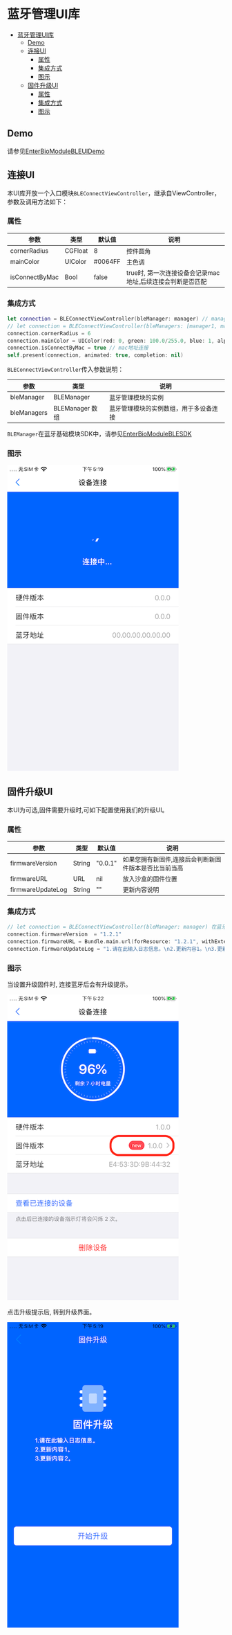 # 蓝牙管理UI库

- [蓝牙管理UI库](#%e8%93%9d%e7%89%99%e7%ae%a1%e7%90%86ui%e5%ba%93)
  - [Demo](#demo)
  - [连接UI](#%e8%bf%9e%e6%8e%a5ui)
    - [属性](#%e5%b1%9e%e6%80%a7)
    - [集成方式](#%e9%9b%86%e6%88%90%e6%96%b9%e5%bc%8f)
    - [图示](#%e5%9b%be%e7%a4%ba)
  - [固件升级UI](#%e5%9b%ba%e4%bb%b6%e5%8d%87%e7%ba%a7ui)
    - [属性](#%e5%b1%9e%e6%80%a7-1)
    - [集成方式](#%e9%9b%86%e6%88%90%e6%96%b9%e5%bc%8f-1)
    - [图示](#%e5%9b%be%e7%a4%ba-1)

## Demo

请参见[EnterBioModuleBLEUIDemo](../EnterBioModuleBLEDemo/)

## 连接UI

本UI库开放一个入口模块`BLEConnectViewController`，继承自ViewController，参数及调用方法如下：

### 属性

| 参数           | 类型    | 默认值  | 说明                                                       |
| -------------- | ------- | ------- | ---------------------------------------------------------- |
| cornerRadius   | CGFloat | 8       | 控件圆角                                                   |
| mainColor      | UIColor | #0064FF | 主色调                                                     |
| isConnectByMac | Bool    | false   | true时, 第一次连接设备会记录mac地址,后续连接会判断是否匹配 |

### 集成方式

~~~swift
let connection = BLEConnectViewController(bleManager: manager) // manager 请看下面说明
// let connection = BLEConnectViewController(bleManagers: [manager1, manager2]] //多个设备时使用
connection.cornerRadius = 6
connection.mainColor = UIColor(red: 0, green: 100.0/255.0, blue: 1, alpha: 1)
connection.isConnectByMac = true // mac地址连接
self.present(connection, animated: true, completion: nil)
~~~

`BLEConnectViewController`传入参数说明：

| 参数        | 类型            | 说明               |
| ----------- | --------------- | ------------------ |
| bleManager  | BLEManager      | 蓝牙管理模块的实例 |
| bleManagers | BLEManager 数组 | 蓝牙管理模块的实例数组，用于多设备连接     |

`BLEManager`在蓝牙基础模块SDK中，请参见[EnterBioModuleBLESDK](../../EnterBioModuleBLESDK/EnterBioModuleBLE/)

### 图示

![连接](/img/IMG_0830.PNG)

## 固件升级UI

本UI为可选,固件需要升级时,可如下配置使用我们的升级UI。

### 属性 

| 参数              | 类型   | 默认值  | 说明                                                  |
| ----------------- | ------ | ------- | ----------------------------------------------------- |
| firmwareVersion   | String | "0.0.1" | 如果您拥有新固件,连接后会判断新固件版本是否比当前当高 |
| firmwareURL       | URL    | nil     | 放入沙盒的固件位置                                    |
| firmwareUpdateLog | String | ""      | 更新内容说明                                          |

### 集成方式

```swift
// let connection = BLEConnectViewController(bleManager: manager) 在蓝牙连接UI集成时添加下列参数
connection.firmwareVersion  = "1.2.1"
connection.firmwareURL = Bundle.main.url(forResource: "1.2.1", withExtension: "zip")
connection.firmwareUpdateLog = "1.请在此输入日志信息。\n2.更新内容1。\n3.更新内容2。"
```

### 图示

当设置升级固件时, 连接蓝牙后会有升级提示。

![升级提示](/img/IMG_0832.PNG)

点击升级提示后, 转到升级界面。

![升级界面](/img/IMG_0831.PNG)